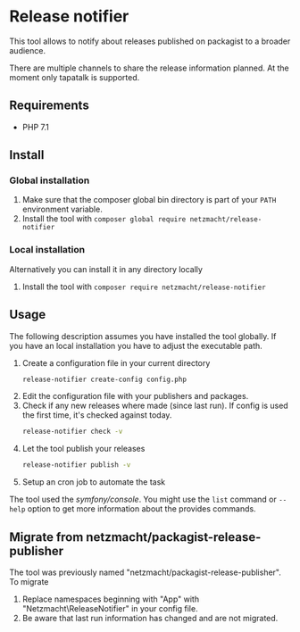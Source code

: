 Release notifier
================

This tool allows to notify about releases published on packagist to a broader audience. 

There are multiple channels to share the release information planned. At the moment only tapatalk is supported.

Requirements
------------

 - PHP 7.1


Install
-------

### Global installation 

 1. Make sure that the composer global bin directory is part of your `PATH` environment variable.
 2. Install the tool with `composer global require netzmacht/release-notifier` 
 
### Local installation

Alternatively you can install it in any directory locally

 1. Install the tool with `composer require netzmacht/release-notifier`
 

Usage
-----

The following description assumes you have installed the tool globally. If you have an local installation you have to
adjust the executable path.

 1. Create a configuration file in your current directory 
    ```bash
    release-notifier create-config config.php
    ```
 2. Edit the configuration file with your publishers and packages.
 3. Check if any new releases where made (since last run). If config is used the first time, it's checked against today.
    ```bash
    release-notifier check -v
    ```
 4. Let the tool publish your releases
    ```bash
    release-notifier publish -v
    ``` 
 5. Setup an cron job to automate the task
 
The tool used the *symfony/console*. You might use the `list` command or `--help` option to get more information about
the provides commands.


Migrate from netzmacht/packagist-release-publisher
--------------------------------------------------

The tool was previously named "netzmacht/packagist-release-publisher". To migrate 

 1. Replace namespaces beginning with "App\" with "Netzmacht\ReleaseNotifier\" in your config file.
 2. Be aware that last run information has changed and are not migrated.
